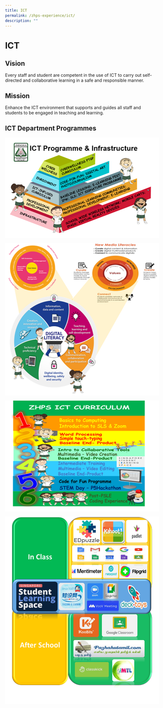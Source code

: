 ```yaml
---
title: ICT
permalink: /zhps-experience/ict/
description: ""
---
```

#  ICT

Vision
------

Every staff and student are competent in the use of ICT to carry out self-directed and collaborative learning in a safe and responsible manner.  

Mission
-------

Enhance the ICT environment that supports and guides all staff and students to be engaged in teaching and learning.  

ICT Department Programmes
-------------------------

![](/images/ZHPS%20Experience/ICT/ICT_1.png)


![](/images/ZHPS%20Experience/ICT/ICT_2.png)


![](/images/ZHPS%20Experience/ICT/ICT_3.png)

![](/images/ZHPS%20Experience/ICT/ICT_4.png)